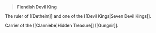>**Fiendish Devil King**

The ruler of [[Detheim]] and one of the [[Devil Kings|Seven Devil Kings]].

Carrier of the [[Clanniebe|Hidden Treasure]] [[Gungnir]].